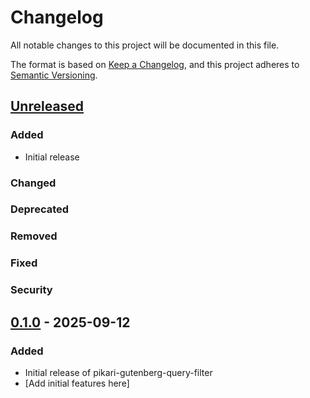 # Changelog

All notable changes to this project will be documented in this file.

The format is based on [Keep a Changelog](https://keepachangelog.com/en/1.0.0/),
and this project adheres to [Semantic Versioning](https://semver.org/spec/v2.0.0.html).

## [Unreleased]

### Added

- Initial release

### Changed

### Deprecated

### Removed

### Fixed

### Security

## [0.1.0] - 2025-09-12

### Added

- Initial release of pikari-gutenberg-query-filter
- [Add initial features here]

[Unreleased]: https://github.com/[YOUR_GITHUB_ORG]/[YOUR_GITHUB_REPO]/compare/v0.1.0...HEAD
[0.1.0]: https://github.com/[YOUR_GITHUB_ORG]/[YOUR_GITHUB_REPO]/releases/tag/v0.1.0
